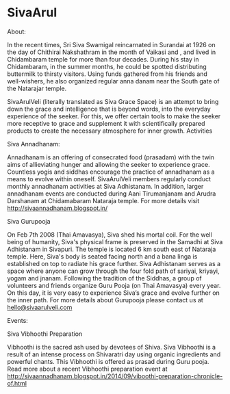 # SivaArul
About:

In the recent times, Sri Siva Swamigal reincarnated in Surandai at 1926 on the day of Chithirai Nakshathram in the month of Vaikasi and , and lived in Chidambaram temple for more than four decades. During his stay in Chidambaram, in the summer months, he could be spotted distributing buttermilk to thirsty visitors. Using funds gathered from his friends and well-wishers, he also organized regular anna danam near the South gate of the Natarajar temple.

SivaArulVeli (literally translated as Siva Grace Space) is an attempt to bring down the grace and intelligence that is beyond words, into the everyday experience of the seeker. For this, we offer certain tools to make the seeker more receptive to grace and supplement it with scientifically prepared products to create the necessary atmosphere for inner growth. Activities

Siva Annadhanam:

Annadhanam is an offering of consecrated food (prasadam) with the twin aims of allieviating hunger and allowing the seeker to experience grace. Countless yogis and siddhas encourage the practice of annadhanam as a means to evolve within oneself. SivaArulVeli members regularly conduct monthly annadhanam activities at Siva Adhistanam. In addition, larger annadhanam events are conducted during Aani Tirumanjanam and Arudra Darshanam at Chidamabaram Nataraja temple. For more details visit http://sivaannadhanam.blogspot.in/

Siva Gurupooja

On Feb 7th 2008 (Thai Amavasya), Siva shed his mortal coil. For the well being of humanity, Siva's physical frame is preserved in the Samadhi at Siva Adhistanam in Sivapuri. The temple is located 6 km south east of Nataraja temple. Here, Siva's body is seated facing north and a bana linga is established on top to radiate his grace further. Siva Adhistanam serves as a space where anyone can grow through the four fold path of sariyai, kriyayi, yogam and jnanam. Following the tradition of the Siddhas, a group of volunteers and friends organize Guru Pooja (on Thai Amavasya) every year. On this day, it is very easy to experience Siva’s grace and evolve further on the inner path. For more details about Gurupooja please contact us at hello@sivaarulveli.com

Events:

Siva Vibhoothi Preparation

Vibhoothi is the sacred ash used by devotees of Shiva. Siva Vibhoothi is a result of an intense process on Shivaratri day using organic ingredients and powerful chants. This Vibhoothi is offered as prasad during Guru pooja. Read more about a recent Vibhoothi preparation event at http://sivaannadhanam.blogspot.in/2014/09/viboothi-preparation-chronicle-of.html
